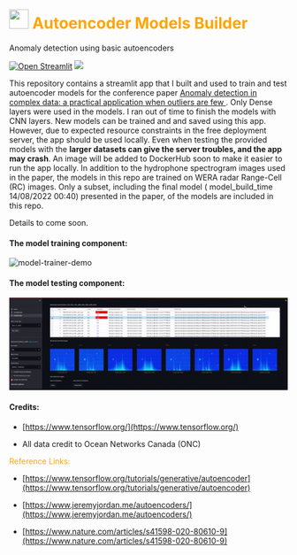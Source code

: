 <h1  style="color:orange"> <img src="https://theaisummer.com/static/6f5e6b0110a7231a9f70cdf0df9190a0/f4094/topic-autoencoders.png" width=35  height=35 />  Autoencoder  Models Builder
 </h1> 

 

<a> Anomaly detection using basic autoencoders </a>

[![Open Streamlit](https://static.streamlit.io/badges/streamlit_badge_black_white.svg)](https://autoencoders-training-app.streamlit.app/)
    [<img src="https://img.shields.io/badge/dockerhub-image-COLOR.svg?logo=LOGO">](https://hub.docker.com/r/zesys0/autoencoders4ieee22)


This repository contains a streamlit app that I built and used to train and test autoencoder models for  the conference paper [Anomaly detection in complex data: a practical application when outliers are few
](https://ieeexplore.ieee.org/document/9977351). 
Only Dense layers were used in the models. I ran out of time to finish the models with CNN layers. 
New models can be trained and and saved using this app. However, due to expected resource constraints in the free deployment server, the app should be used locally. Even when testing the provided models with the **larger datasets can give the server troubles, and the app may crash**. An image will be added to DockerHub soon to make it easier to run the app locally.
In addition to the hydrophone spectrogram images used in the paper, the models in this repo are trained on WERA radar Range-Cell (RC) images. Only a subset, including the final model ( model_build_time 14/08/2022 00:40) presented in the paper, of the models are included in this repo.

Details to come soon.

#### The model training component:
![model-trainer-demo](model-trainer-demo.gif)

#### The model testing component:
![model-tester-demo](model-tester-demo.gif)

#### Credits: 
 
 - [https://www.tensorflow.org/](https://www.tensorflow.org/)

 -  All data credit to Ocean Networks Canada (ONC)
 

<span style="color:orange" > Reference Links:

 - [https://www.tensorflow.org/tutorials/generative/autoencoder](https://www.tensorflow.org/tutorials/generative/autoencoder)

 - [https://www.jeremyjordan.me/autoencoders/](https://www.jeremyjordan.me/autoencoders/)

  - [https://www.nature.com/articles/s41598-020-80610-9](https://www.nature.com/articles/s41598-020-80610-9)

 </span>